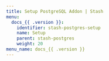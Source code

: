 ```yaml
---
title: Setup PostgreSQL Addon | Stash
menu:
  docs_{{ .version }}:
    identifier: stash-postgres-setup
    name: Setup
    parent: stash-postgres
    weight: 20
menu_name: docs_{{ .version }}
---
```


